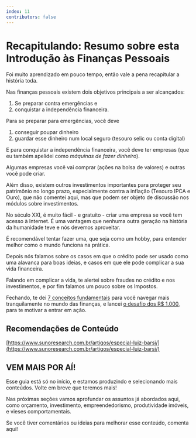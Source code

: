 ```yaml
---
index: 11
contributors: false
---
```


# Recapitulando: Resumo sobre esta Introdução às Finanças Pessoais

Foi muito aprendizado em pouco tempo, então vale a pena recapitular a história toda.

Nas finanças pessoais existem dois objetivos principais a ser alcançados:

1. Se preparar contra emergências e
2. conquistar a independência financeira.

Para se preparar para emergências, você deve

1. conseguir poupar dinheiro
2. guardar esse dinheiro num local seguro (tesouro selic ou conta digital)

E para conquistar a independência financeira, você deve ter empresas (que eu também apelidei como *máquinas de fazer dinheiro*).

Algumas empresas você vai comprar (ações na bolsa de valores) e outras você pode criar.

Além disso, existem outros investimentos importantes para proteger seu patrimônio no longo prazo, especialmente contra a inflação (Tesouro IPCA e Ouro), que não comentei aqui, mas que podem ser objeto de discussão nos módulos sobre investimentos.

No século XXI, é muito fácil - e gratuito - criar uma empresa se você tem acesso à Internet. É uma vantagem que nenhuma outra geração na história da humanidade teve e nós devemos aproveitar.

É recomendável tentar fazer uma, que seja como um hobby, para entender melhor como o mundo funciona na prática.

Depois nós falamos sobre os casos em que o crédito pode ser usado como uma alavanca para boas ideias, e casos em que ele pode complicar a sua vida financeira.

Falando em complicar a vida, te alertei sobre fraudes no crédito e nos investimentos, e por fim falamos um pouco sobre os Impostos.

Fechando, te dei [7 conceitos fundamentais](/guia/9-sete-conceitos-fundamentais-das-financas-pessoais) para você navegar mais tranquilamente no mundo das finanças, e lancei [o desafio dos R$ 1.000](/guia/10-desafio-dos-1000-reais), para te motivar a entrar em ação.

## Recomendações de Conteúdo

[https://www.sunoresearch.com.br/artigos/especial-luiz-barsi/](https://www.sunoresearch.com.br/artigos/especial-luiz-barsi/)

## VEM MAIS POR AÍ!
Esse guia está só no início, e estamos produzindo e selecionando mais conteúdos. Volte em breve que teremos mais!

Nas próximas seções vamos aprofundar os assuntos já abordados aqui, como orçamento, investimento, empreendedorismo, produtividade imóveis, e vieses comportamentais.

Se você tiver comentários ou ideias para melhorar esse conteúdo, comenta aqui!
